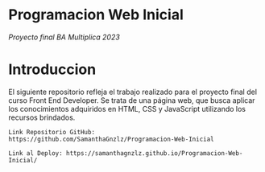 # Programacion Web Inicial
<em> Proyecto final BA Multiplica 2023 </em>

# Introduccion
El siguiente repositorio refleja el trabajo realizado para el proyecto final del curso Front End Developer. Se trata de una página web, que busca aplicar los conocimientos adquiridos en HTML, CSS y JavaScript utilizando los recursos brindados.

```
Link Repositorio GitHub: https://github.com/SamanthaGnzlz/Programacion-Web-Inicial
````
````
Link al Deploy: https://samanthagnzlz.github.io/Programacion-Web-Inicial/
````
